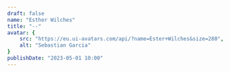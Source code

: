 ```yaml
---
draft: false
name: "Esther Wilches"
title: "--"
avatar: {
    src: "https://eu.ui-avatars.com/api/?name=Ester+Wilches&size=280",
    alt: "Sebastian Garcia"
}
publishDate: "2023-05-01 10:00"
---
```

